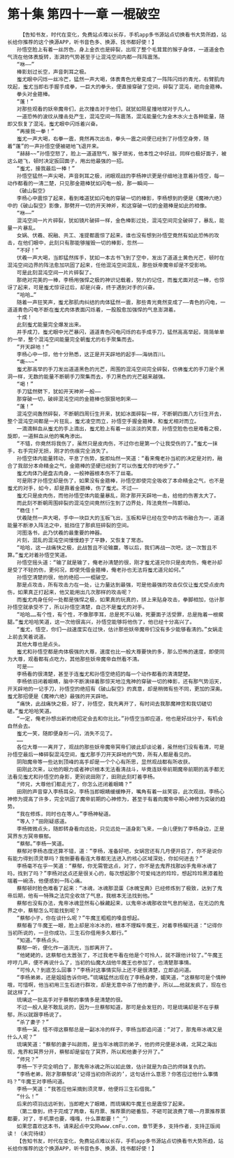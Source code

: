 # 第十集 第四十一章 一棍破空
        【告知书友，时代在变化，免费站点难以长存，手机app多书源站点切换看书大势所趋，站长给你推荐的这个换源APP，听书音色多、换源、找书都好使！】
       孙悟空脸上有着一丝厉色，身上金衣也是碎裂，出现了整个毛茸茸的猴子身体，一道道金色气流在他体表旋转，澎湃的气势甚至于让混沌空间内都一阵阵震荡。
       “咻——”
       棒影划过长空，声音刺耳之极。
       蚩尤眼中闪烁一丝冷芒，猛然一声大喝，体表青色光晕变成了一阵阵闪烁的青光，右臂肌肉坟起，蚩尤当即右手握手成拳，一巨大的拳头，便直接穿破了空间，碎裂了混沌，砸向金箍棒。
       拳头对金箍棒。
       “蓬！”
       对那些观看的妖帝魔帝们，此次撞击对于他们，就犹如陨星撞地球对于凡人。
       一道恐怖的波纹从撞击处产生，混沌空间一阵震荡，混沌能量化为金木水火土各种能量，随即又恢复了混沌，蚩尤眼中闪烁着兴奋。
       “再接我一拳！”
       蚩尤一声大喝，右拳一震，竟然再次出击，拳头一震之间便已经到了孙悟空身旁，随着“蓬”的一声孙悟空便被砸地飞退开来。
       “赫赫~~”孙悟空怒了，脸上一道道怒气，猴子顽劣，他本性之中好战，同样也极好面子，被这么砸飞，顿时决定扳回面子，用出他最强的一招。
       “蚩尤，接我最后一棒！”
       孙悟空猛然一声尖喝，声音刺耳之极，闭眼观战的李杨神识更是仔细地注意着孙悟空，每一动作都看的一清二楚，只见那金箍棒犹如闪电一般，那一瞬间——
       《破山裂空》
       李杨心中震惊了起来，看到难道犹如闪电的穿破一切的棒影，李杨想到的便是《魔神六绝》中的《破山裂空》影像，那劈开一切的开天神斧，和这穿破一切的金箍棒是如此的相像。
       “咻——”
       混沌空间一片片碎裂，犹如镜片破碎一样，金色棒影过处，混沌空间完全破碎了，暴乱，能量一片暴乱。
       女娲、伏羲、祝融、共工、准提都震惊了起来，谁也没有想到孙悟空竟然有如此恐怖的攻击，在他们眼中，此刻只有那能够摧毁一切的棒影，忽然——
       “不好！”
       伏羲一声大喝，当即猛然挥手，犹如一本古书飞到了空中，发出了道道土黄色光芒，顿时在混沌空间边界的阵法愈加巩固了起来，任他混沌空间混乱，那些妖帝魔帝却是不受影响。
       可是此刻混沌空间一片片碎裂了。
       那绝对完美的一棒，李杨用强悍之极的神识记载着，努力的记住，而蚩尤面对这一棒，也惊讶了起来，可是蚩尤惊讶过后，却是兴奋，终于遇到对手的兴奋。
       “哈哈…”
       随着一声狂笑声，蚩尤那肌肉纠结的肉体猛然一震，那些青光竟然变成了——青色的闪电，一道道青色闪电不断在蚩尤肉体表面闪烁着，一股股愈加强悍的气息澎湃着。
       十成！
       此刻蚩尤能量完全爆发出来。
       并手成刀，蚩尤眼中光芒暴闪，道道青色闪电闪烁的右手成手刀，猛然高高举起，简简单单的一举，整个混沌空间能量完全朝蚩尤的右手聚集而去。
       “开天辟地！”
       李杨心中一惊，他十分熟悉，这正是开天辟地的起手——海纳百川。
       “嘶~~~”
       蚩尤那高举的手刀发出道道黑色的光芒，周围的混沌空间完全碎裂，仿佛蚩尤的手刀是个黑洞一样，无数的能量不断朝手刀聚集而去，手刀黑色的光芒越来越强。
       “喝！”
       手刀猛然劈下，犹如开天神斧一般——
       那穿破一切，破碎混沌空间的金箍棒也狠狠地刺来——
       “蓬！”
       混沌空间轰然碎裂，不断朝四周衍生开来，犹如冰面碎裂一样，不断朝四面八方衍生开去，整个混沌空间都是一片狂乱，蚩尤凌空而立，孙悟空手握金箍棒，和蚩尤相对而立。
       一滴滴鲜血从蚩尤的手上滴出，蚩尤脸上有着一丝淡淡的笑意，孙悟空脸色也是难看之极，旋即，一道鲜血从他的嘴角渗出。
       “不错，你竟然将我伤了，虽然只是皮肉伤，不过你也是第一个让我受伤的了。”蚩尤一抹手，右手完好无损，刚才的伤痕完全消失了。
       孙悟空体内能量转动，平息了伤势，旋即灿然一笑道：“看来俺老孙当初的决定是对的，融合了我部分本命精金之气，金箍棒的坚硬已经到了可以伤蚩尤你的地步了。”
       蚩尤肉体乃是盘古肉身，一般神器根本伤不了丝毫。
       可是刚才孙悟空却是伤了，如果没有金箍棒，孙悟空即使完全吸收了本命精金之气，也不是蚩尤的对手，如今，却是靠着金箍棒，伤了蚩尤。不过——
       蚩尤只是皮肉伤，而他孙悟空体内能量暴乱，刚才那开天辟地一击，给他的伤害太大了。
       而此刻不断朝周围碎裂的混沌空间竟然衍生到了边界处，阵法竟然一阵颤动。
       “稳住！”
       伏羲陡然一声大喝，手中一块巨大的玉板飞出，玉板和早已经在空中的古书融合为一，道道能量不断渗入阵法之中，抵挡住了那疯狂碎裂的空间。
       河图洛书，此乃伏羲的最重要的神器。
       片刻，混乱的混沌空间慢慢趋于了平静，又恢复了常态。
       “哈哈，这一战痛快之极，此战暂且不论输赢，等以后，我们再战一次吧，这一次暂且不算。”蚩尤对着孙悟空笑道。
       孙悟空摇头道：“输了就是输了，俺老孙清楚的很，刚才蚩尤道兄你只是皮肉伤，俺老孙却是受了不轻的伤，更何况，即使凭借金箍棒，俺老孙也无法将蚩尤道兄如何。”
       孙悟空清楚的很，他的绝招——一棍破空。
       那是点攻击，所有攻击力在一处，让力量达到最强，可是他最强的攻击仅仅让蚩尤受点皮肉伤，如果真正打起来，他又能用出几次那样的攻击呢？
       而蚩尤肉身任何一处都是强悍之极，如果真的玩真的，拼上来贴身攻击，拳脚相加，估计那孙悟空就承受不了，所以孙悟空清楚，自己不是蚩尤的对手。
       “哈哈……有个性，有个性，不像那李耳，总是死不认输，死要面子活受罪，总是拖着一根瘸腿。”蚩尤哈哈笑道，这一次他很高兴，孙悟空能够将他伤了，他已经十分高兴了。
       “蚩尤，悟空，你们一战速度实在过快，估计那些妖帝魔帝们没有多少能够看清的。”女娲走上前去笑着说道。
       其他大尊也是点头。
       蚩尤和孙悟空都是肉体极强的大尊，速度也比一般大尊要快的多，那么恐怖的速度，即使同为大尊，观看都有点吃力，其他那些妖帝魔帝自然看不清。
       可是——
       李杨看的很清楚，甚至于连蚩尤和孙悟空绝招的每一个动作都看的清清楚楚。
       李杨依旧闭着眼睛，脑中不断演绎着那惊天地泣鬼神的穿破一切的棒影，还有那气势滔天，开天辟地的一记手刀，孙悟空的绝招有《破山裂空》的真意，却是稍微有些不同，更加的深奥。蚩尤那招便是《魔神六绝》最强的开天辟地。
       “痛快，此战痛快之极，好了，孙悟空，我先离开了，有时间去我那魔神宫和我切磋切磋。”蚩尤哈哈笑道。
       “一定，俺老孙想出新的绝招定会去和你比比。”孙悟空当即应道，他也是好战分子，有机会自然会去。
       蚩尤一笑，随即便身形一闪，消失不见了。
       ……
       各位大尊一一离开了，观战的那些妖帝魔帝冥帝们彼此却谈论着，虽然他们没有看清，可是孙悟空最后一棒碎裂混沌空间，蚩尤那手刀开天辟地的气势，所有人都是看见的。
       阴阳魔帝等一些达到顶峰的高手却是一个个心有所思，显然观战都有所收获。
       田刚此次来，以他的眼力或者神识根本无法看清战斗，毕竟连妖帝前期魔帝前期的高手都无法看见蚩尤和孙悟空的身影，更别说田刚了，田刚此刻盯着李杨。
       “师兄，大尊他们都走光了，你怎么还闭着眼睛？”
       田刚的声音穿入李杨耳朵，李杨当即眼睛缓缓睁开，嘴角有着一丝笑容，此次观战，李杨心神修为提高了许多，完全巩固了魔帝前期的心神修为，甚至于有着向魔帝中期心神修为突破的趋势。
       “我在修炼，同时也在等人。”李杨神秘道。
       “等人？”田刚疑惑道。
       李杨微微点头，随即转身看向远处，只见远处一道身影飞来，一会儿便到了李杨身边，正是冥界东方冥帝蔡郁。
       “蔡郁。”李杨一笑道。
       蔡郁对李杨态度还算不错，道：“李杨，准备好吧，女娲宫还有几月便开启了，你不是说你有能力得到须灵草吗？我倒要看看连大尊都无法进入的核心区域深处，你如何进去？”
       李杨毫不在乎一笑道：“蔡郁，你无需管这点，对了，你不是去鬼界找那凶手鬼帝冰魂了吗，找到了吗？”李杨对这点还是很关心的，每次想起那个可爱纯洁的玲玲，想起玲玲黑漆着脸端着一碗汤，他便感到一阵心痛。
       蔡郁顿时脸色难看了起来：“冰魂，冰魂那混蛋《冰魄宝典》已经修炼到了极致，达到了鬼帝后期，他有一特殊之法完全收敛了气息，我根本无法找到他。”
       蔡郁也没有办法，鬼帝冰魂显然有心躲藏起来，以鬼帝冰魂那收敛气息的秘法，在无边的鬼界之中，蔡郁怎么可能找到呢？
       “蔡郁小子，你在谈什么呢？”牛魔王粗粗的嗓音想起。
       蔡郁看了牛魔王一眼，脸上却是冷冰冰的，根本不理睬牛魔王，对着李杨嘱托道：“记得你当初所说的，一旦你成功，三生石你借用多久都行。”
       “知道。”李杨点头。
       蔡郁一听，便化作一道流光，当即离开了。
       “他姥姥的，这蔡郁也太嚣张了，不过我老牛看在他是个可怜人，就不跟他计较了。”牛魔王哼哼几声，便不再说什么了，当初的仙魔大战他牛魔王也参加了，也清楚那事情。
       “可怜人？到底怎么回事？”李杨对这事情实际上还不是很清楚，立即追问道。
       “李杨弟弟，还是姐姐告诉你吧。”琉璃猛然出现在了李杨身旁，媚笑道，“这蔡郁可是个情种哦，可惜啊，他当初用三生石进行群攻，却是无意中杀了他的妻子，所以……他就发疯了，现在也就这样了。”
       琉璃这一批高手对于蔡郁的事情多是清楚的很。
       不过一般人是不敢乱说的，因为一旦蔡郁知道，那可是会发狂的，可是琉璃却是不在乎蔡郁，所以就跟李杨说了。
       “杀了妻子？”
       李杨一呆，怪不得这蔡郁总是一副冰冷的样子，李杨当即追问道：“对了，那鬼帝冰魂又是什么人呢？”
       琉璃笑道：“蔡郁的妻子叫颜雨，是当年冰魄宗的弟子，他的师兄便是冰魂，北冥之海出现，鬼界和冥界分开，蔡郁却是留在了冥界，所以和他妻子分开了。”
       “师兄？”
       李杨一下子完全明白了，那鬼帝冰魂之所以如此做，估计就是为自己的师妹复仇的。
       “李杨老弟，刚才那蔡郁说‘记得当初你所说的’，这句话什么意思？你答应过他什么事情吗？”牛魔王对李杨问道。
       李杨一笑道：“我答应他采摘到须灵草，他便将三生石借我。”
       “什么！”
       后来的项羽远远听到，当即瞪大了眼睛，而琉璃和牛魔王也是震惊了起来。
       （第二章到，终于完成了两章，有月票、推荐票的砸番茄，不砸可就浪费了哦~~月票推荐票都要，对了，手机票也要，嘎嘎，什么票都要！^_^）
       如果您喜欢这本书，请来起点中文网www.cmFu.com，章节更多，支持作者，支持正版阅读！（未完待续）
       【告知书友，时代在变化，免费站点难以长存，手机app多书源站点切换看书大势所趋，站长给你推荐的这个换源APP，听书音色多、换源、找书都好使！】